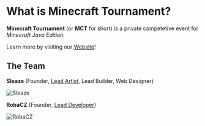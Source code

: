 # What is Minecraft Tournament?
**Minecraft Tournament** (or **MCT** for short) is a private competetive event for _Minecraft Java Edition._

Learn more by visiting our [Website](https://Minecraft-Tournament.github.io)!


## The Team

**Sleaze** (Founder, [Lead Artist](@Minecraft-Tournament/artists), Lead Builder, Web Designer)

![Sleaze](https://minotar.net/helm/MineralWarrior/48.png)


**RobaCZ** (Founder, [Lead Developer](@Minecraft-Tournament/developers))

![RobaCZ](https://minotar.net/helm/RobaCZ/48.png)
